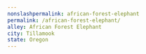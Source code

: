 ```yaml
---
﻿nonslashpermalink: african-forest-elephant
permalink: /african-forest-elephant/
alley: African Forest Elephant
city: Tillamook
state: Oregon
---
```

